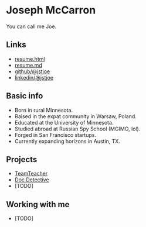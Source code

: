 # Joseph McCarron

You can call me Joe.

## Links

- [resume.html](https://jstjoe.github.io/resume)
- [resume.md](https://jstjoe.github.io/resume)
- [github/@jstjoe](https://github.com/jstjoe)
- [linkedin/@jstjoe](https://www.linkedin.com/in/jstjoe/)

## Basic info

- Born in rural Minnesota.
- Raised in the expat community in Warsaw, Poland.
- Educated at the University of Minnesota.
- Studied abroad at Russian Spy School (MGIMO, lol).
- Forged in San Francisco startups.
- Currently expanding horizons in Austin, TX.

## Projects

- [TeamTeacher](https://www.teamteacher.ai/)
- [Doc Detective](https://doc-detective.com/)
- [TODO]

## Working with me

- [TODO]
